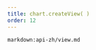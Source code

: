 ```yaml
---
title: chart.createView( )
order: 12
---
```


<!-- ## chart.createView( ) -->

`markdown:api-zh/view.md`
